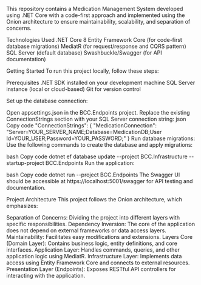 This repository contains a Medication Management System developed using .NET Core with a code-first approach and implemented using the Onion architecture to ensure maintainability, scalability, and separation of concerns.

Technologies Used
.NET Core 8
Entity Framework Core (for code-first database migrations)
MediatR (for request/response and CQRS pattern)
SQL Server (default database)
Swashbuckle/Swagger (for API documentation)

Getting Started
To run this project locally, follow these steps:

Prerequisites
.NET SDK installed on your development machine
SQL Server instance (local or cloud-based)
Git for version control

Set up the database connection:

Open appsettings.json in the BCC.Endpoints project.
Replace the existing ConnectionStrings section with your SQL Server connection string:
json
Copy code
"ConnectionStrings": {
  "MedicationConnection": "Server=YOUR_SERVER_NAME;Database=MedicationDB;User Id=YOUR_USER;Password=YOUR_PASSWORD;"
}
Run database migrations: Use the following commands to create the database and apply migrations:

bash
Copy code
dotnet ef database update --project BCC.Infrastructure --startup-project BCC.Endpoints
Run the application:

bash
Copy code
dotnet run --project BCC.Endpoints
The Swagger UI should be accessible at https://localhost:5001/swagger for API testing and documentation.

Project Architecture
This project follows the Onion architecture, which emphasizes:

Separation of Concerns: Dividing the project into different layers with specific responsibilities.
Dependency Inversion: The core of the application does not depend on external frameworks or data access layers.
Maintainability: Facilitates easy modifications and extensions.
Layers
Core (Domain Layer): Contains business logic, entity definitions, and core interfaces.
Application Layer: Handles commands, queries, and other application logic using MediatR.
Infrastructure Layer: Implements data access using Entity Framework Core and connects to external resources.
Presentation Layer (Endpoints): Exposes RESTful API controllers for interacting with the application.
